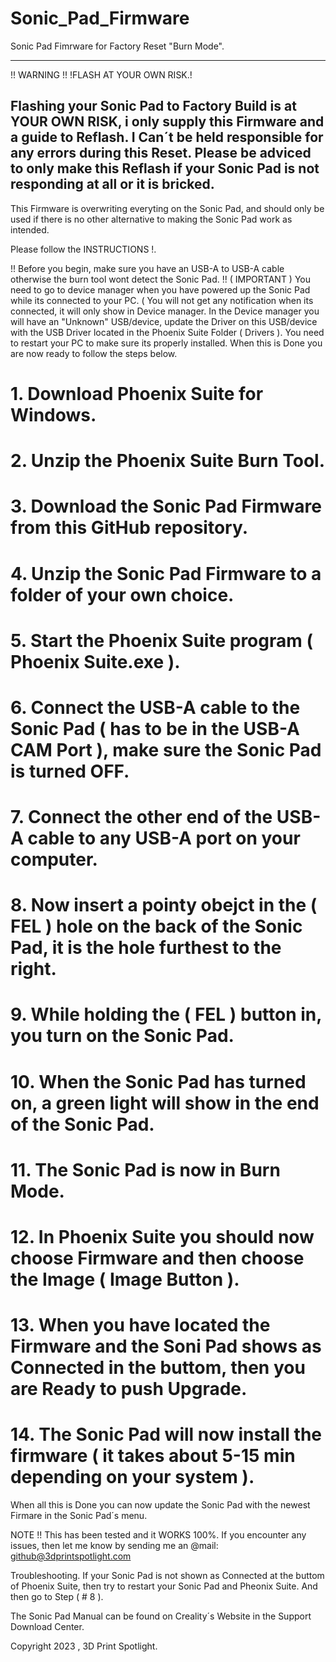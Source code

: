# Sonic_Pad_Firmware
Sonic Pad Fimrware for Factory Reset "Burn Mode".

----------------------------------------------------------------------------------------------------------------------
!! WARNING !! 
!FLASH AT YOUR OWN RISK.!

Flashing your Sonic Pad to Factory Build is at YOUR OWN RISK, i only supply this Firmware and a guide to Reflash.
I Can´t be held responsible for any errors during this Reset.
Please be adviced to only make this Reflash if your Sonic Pad is not responding at all or it is bricked.
----------------------------------------------------------------------------------------------------------------------
This Firmware is overwriting everyting on the Sonic Pad, and should only be used if there is no other alternative 
to making the Sonic Pad work as intended.

Please follow the INSTRUCTIONS !.

!! Before you begin, make sure you have an USB-A to USB-A cable otherwise the burn tool wont detect the Sonic Pad. !!
( IMPORTANT ) 
You need to go to device manager when you have powered up the Sonic Pad while its connected to your PC.
( You will not get any notification when its connected, it will only show in Device manager.
In the Device manager you will have an "Unknown" USB/device, update the Driver on this USB/device with the USB Driver
located in the Phoenix Suite Folder ( Drivers ).
You need to restart your PC to make sure its properly installed.
When this is Done you are now ready to follow the steps below.

# 1. Download Phoenix Suite for Windows.
# 2. Unzip the Phoenix Suite Burn Tool.
# 3. Download the Sonic Pad Firmware from this GitHub repository.
# 4. Unzip the Sonic Pad Firmware to a folder of your own choice.
# 5. Start the Phoenix Suite program ( Phoenix Suite.exe ).
# 6. Connect the USB-A cable to the Sonic Pad ( has to be in the USB-A CAM Port ), make sure the Sonic Pad is turned OFF.
# 7. Connect the other end of the USB-A cable to any USB-A port on your computer.
# 8. Now insert a pointy obejct in the ( FEL ) hole on the back of the Sonic Pad, it is the hole furthest to the right.
# 9. While holding the ( FEL ) button in, you turn on the Sonic Pad.
# 10. When the Sonic Pad has turned on, a green light will show in the end of the Sonic Pad.
# 11. The Sonic Pad is now in Burn Mode.
# 12. In Phoenix Suite you should now choose Firmware and then choose the Image ( Image Button ).
# 13. When you have located the Firmware and the Soni Pad shows as Connected in the buttom, then you are Ready to push Upgrade.
# 14. The Sonic Pad will now install the firmware ( it takes about 5-15 min depending on your system ).

When all this is Done you can now update the Sonic Pad with the newest Firmare in the Sonic Pad´s menu.

NOTE !! This has been tested and it WORKS 100%.
If you encounter any issues, then let me know by sending me an @mail: github@3dprintspotlight.com

Troubleshooting.
If your Sonic Pad is not shown as Connected at the buttom of Phoenix Suite, then try to restart your Sonic Pad and Pheonix Suite.
And then go to Step ( # 8 ).

The Sonic Pad Manual can be found on Creality´s Website in the Support Download Center.

Copyright 2023 , 3D Print Spotlight.




